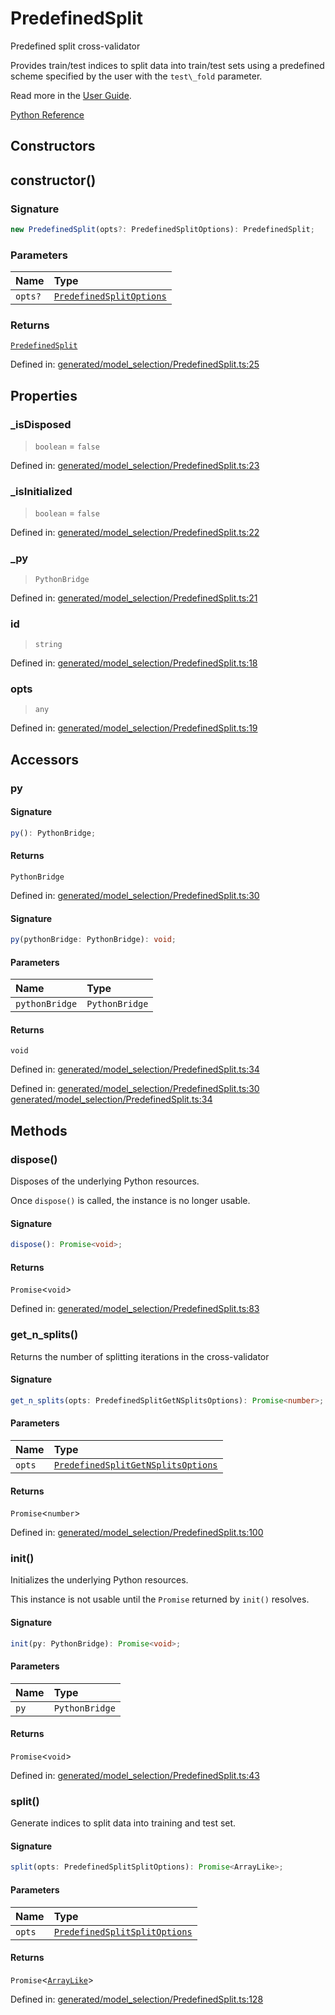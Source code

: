 # PredefinedSplit

Predefined split cross-validator

Provides train/test indices to split data into train/test sets using a predefined scheme specified by the user with the `test\_fold` parameter.

Read more in the [User Guide](../cross_validation.html#predefined-split).

[Python Reference](https://scikit-learn.org/stable/modules/generated/sklearn.model_selection.PredefinedSplit.html)

## Constructors

## constructor()

### Signature

```ts
new PredefinedSplit(opts?: PredefinedSplitOptions): PredefinedSplit;
```

### Parameters

| Name | Type |
| :------ | :------ |
| `opts?` | [`PredefinedSplitOptions`](../interfaces/PredefinedSplitOptions.md) |

### Returns

[`PredefinedSplit`](PredefinedSplit.md)

Defined in:  [generated/model\_selection/PredefinedSplit.ts:25](https://github.com/transitive-bullshit/scikit-learn-ts/blob/122b3c0/packages/sklearn/src/generated/model_selection/PredefinedSplit.ts#L25)

## Properties

### \_isDisposed

> `boolean`  = `false`

Defined in:  [generated/model\_selection/PredefinedSplit.ts:23](https://github.com/transitive-bullshit/scikit-learn-ts/blob/122b3c0/packages/sklearn/src/generated/model_selection/PredefinedSplit.ts#L23)

### \_isInitialized

> `boolean`  = `false`

Defined in:  [generated/model\_selection/PredefinedSplit.ts:22](https://github.com/transitive-bullshit/scikit-learn-ts/blob/122b3c0/packages/sklearn/src/generated/model_selection/PredefinedSplit.ts#L22)

### \_py

> `PythonBridge`

Defined in:  [generated/model\_selection/PredefinedSplit.ts:21](https://github.com/transitive-bullshit/scikit-learn-ts/blob/122b3c0/packages/sklearn/src/generated/model_selection/PredefinedSplit.ts#L21)

### id

> `string`

Defined in:  [generated/model\_selection/PredefinedSplit.ts:18](https://github.com/transitive-bullshit/scikit-learn-ts/blob/122b3c0/packages/sklearn/src/generated/model_selection/PredefinedSplit.ts#L18)

### opts

> `any`

Defined in:  [generated/model\_selection/PredefinedSplit.ts:19](https://github.com/transitive-bullshit/scikit-learn-ts/blob/122b3c0/packages/sklearn/src/generated/model_selection/PredefinedSplit.ts#L19)

## Accessors

### py

#### Signature

```ts
py(): PythonBridge;
```

#### Returns

`PythonBridge`

Defined in:  [generated/model\_selection/PredefinedSplit.ts:30](https://github.com/transitive-bullshit/scikit-learn-ts/blob/122b3c0/packages/sklearn/src/generated/model_selection/PredefinedSplit.ts#L30)

#### Signature

```ts
py(pythonBridge: PythonBridge): void;
```

#### Parameters

| Name | Type |
| :------ | :------ |
| `pythonBridge` | `PythonBridge` |

#### Returns

`void`

Defined in:  [generated/model\_selection/PredefinedSplit.ts:34](https://github.com/transitive-bullshit/scikit-learn-ts/blob/122b3c0/packages/sklearn/src/generated/model_selection/PredefinedSplit.ts#L34)

Defined in:  [generated/model\_selection/PredefinedSplit.ts:30](https://github.com/transitive-bullshit/scikit-learn-ts/blob/122b3c0/packages/sklearn/src/generated/model_selection/PredefinedSplit.ts#L30) [generated/model\_selection/PredefinedSplit.ts:34](https://github.com/transitive-bullshit/scikit-learn-ts/blob/122b3c0/packages/sklearn/src/generated/model_selection/PredefinedSplit.ts#L34)

## Methods

### dispose()

Disposes of the underlying Python resources.

Once `dispose()` is called, the instance is no longer usable.

#### Signature

```ts
dispose(): Promise<void>;
```

#### Returns

`Promise`\<`void`\>

Defined in:  [generated/model\_selection/PredefinedSplit.ts:83](https://github.com/transitive-bullshit/scikit-learn-ts/blob/122b3c0/packages/sklearn/src/generated/model_selection/PredefinedSplit.ts#L83)

### get\_n\_splits()

Returns the number of splitting iterations in the cross-validator

#### Signature

```ts
get_n_splits(opts: PredefinedSplitGetNSplitsOptions): Promise<number>;
```

#### Parameters

| Name | Type |
| :------ | :------ |
| `opts` | [`PredefinedSplitGetNSplitsOptions`](../interfaces/PredefinedSplitGetNSplitsOptions.md) |

#### Returns

`Promise`\<`number`\>

Defined in:  [generated/model\_selection/PredefinedSplit.ts:100](https://github.com/transitive-bullshit/scikit-learn-ts/blob/122b3c0/packages/sklearn/src/generated/model_selection/PredefinedSplit.ts#L100)

### init()

Initializes the underlying Python resources.

This instance is not usable until the `Promise` returned by `init()` resolves.

#### Signature

```ts
init(py: PythonBridge): Promise<void>;
```

#### Parameters

| Name | Type |
| :------ | :------ |
| `py` | `PythonBridge` |

#### Returns

`Promise`\<`void`\>

Defined in:  [generated/model\_selection/PredefinedSplit.ts:43](https://github.com/transitive-bullshit/scikit-learn-ts/blob/122b3c0/packages/sklearn/src/generated/model_selection/PredefinedSplit.ts#L43)

### split()

Generate indices to split data into training and test set.

#### Signature

```ts
split(opts: PredefinedSplitSplitOptions): Promise<ArrayLike>;
```

#### Parameters

| Name | Type |
| :------ | :------ |
| `opts` | [`PredefinedSplitSplitOptions`](../interfaces/PredefinedSplitSplitOptions.md) |

#### Returns

`Promise`\<[`ArrayLike`](../types/ArrayLike.md)\>

Defined in:  [generated/model\_selection/PredefinedSplit.ts:128](https://github.com/transitive-bullshit/scikit-learn-ts/blob/122b3c0/packages/sklearn/src/generated/model_selection/PredefinedSplit.ts#L128)
